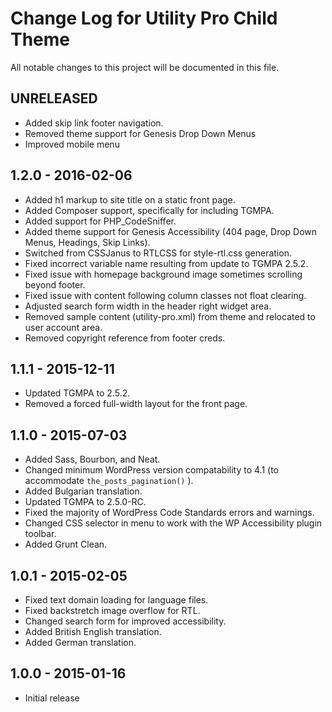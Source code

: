 # Change Log for Utility Pro Child Theme
All notable changes to this project will be documented in this file.

## UNRELEASED
- Added skip link footer navigation.
- Removed theme support for Genesis Drop Down Menus
- Improved mobile menu

## 1.2.0 - 2016-02-06
- Added h1 markup to site title on a static front page.
- Added Composer support, specifically for including TGMPA.
- Added support for PHP_CodeSniffer.
- Added theme support for Genesis Accessibility (404 page, Drop Down Menus, Headings, Skip Links).
- Switched from CSSJanus to RTLCSS for style-rtl.css generation.
- Fixed incorrect variable name resulting from update to TGMPA 2.5.2.
- Fixed issue with homepage background image sometimes scrolling beyond footer.
- Fixed issue with content following column classes not float clearing.
- Adjusted search form width in the header right widget area.
- Removed sample content (utility-pro.xml) from theme and relocated to user account area.
- Removed copyright reference from footer creds.

## 1.1.1 - 2015-12-11
- Updated TGMPA to 2.5.2.
- Removed a forced full-width layout for the front page.

## 1.1.0 - 2015-07-03
- Added Sass, Bourbon, and Neat.
- Changed minimum WordPress version compatability to 4.1 (to accommodate `the_posts_pagination()` ).
- Added Bulgarian translation.
- Updated TGMPA to 2.5.0-RC.
- Fixed the majority of WordPress Code Standards errors and warnings.
- Changed CSS selector in menu to work with the WP Accessibility plugin toolbar.
- Added Grunt Clean.

## 1.0.1 - 2015-02-05

- Fixed text domain loading for language files.
- Fixed backstretch image overflow for RTL.
- Changed search form for improved accessibility.
- Added British English translation.
- Added German translation.

## 1.0.0 - 2015-01-16

- Initial release
